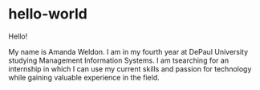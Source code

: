 # hello-world

Hello! 

My name is Amanda Weldon. I am in my fourth year at DePaul University studying Management Information Systems. I am tsearching for an internship in which I can use my current skills and passion for technology while gaining valuable experience in the field. 
